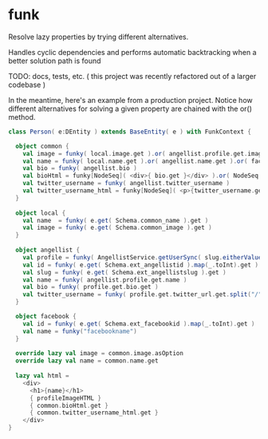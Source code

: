 funk
====

Resolve lazy properties by trying different alternatives.

Handles cyclic dependencies and performs automatic backtracking when a better solution path is found

TODO: docs, tests, etc. ( this project was recently refactored out of a larger codebase )

In the meantime, here's an example from a production project.
Notice how different alternatives for solving a given property are chained with the or() method.


```scala
class Person( e:DEntity ) extends BaseEntity( e ) with FunkContext {

  object common {
    val image = funky( local.image.get ).or( angellist.profile.get.image.get )
    val name = funky( local.name.get ).or( angellist.name.get ).or( facebook.name.get ) 
    val bio = funky( angellist.bio )
    val bioHtml = funky[NodeSeq]( <div>{ bio.get }</div> ).or( NodeSeq.Empty )
    val twitter_username = funky( angellist.twitter_username )
    val twitter_username_html = funky[NodeSeq]( <p>{twitter_username.get}</p> ).or( NodeSeq.Empty )
  } 
	  
  object local {
    val name  = funky( e.get( Schema.common_name ).get )
    val image = funky( e.get( Schema.common_image ).get )
  }
	  
  object angellist {
    val profile = funky( AngellistService.getUserSync( slug.eitherValue( id ) ).get  )
    val id = funky( e.get( Schema.ext_angellistid ).map(_.toInt).get )
    val slug = funky( e.get( Schema.ext_angellistslug ).get )
    val name = funky( angellist.profile.get.name )
    val bio = funky( profile.get.bio.get )
    val twitter_username = funky( profile.get.twitter_url.get.split("/").last )
  }

  object facebook {
    val id = funky( e.get( Schema.ext_facebookid ).map(_.toInt).get )
    val name = funky("facebookname")
  }
	  
  override lazy val image = common.image.asOption
  override lazy val name = common.name.get
	  
  lazy val html =
    <div>
      <h1>{name}</h1>
      { profileImageHTML }
      { common.bioHtml.get }
      { common.twitter_username_html.get }
    </div>
}

```
